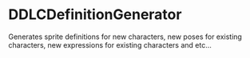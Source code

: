 # DDLCDefinitionGenerator
Generates sprite definitions for new characters, new poses for existing characters, new expressions for existing characters and etc... 
